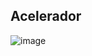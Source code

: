 ## Acelerador
![image](https://github.com/DiogoRodriguees/PROJETOS_COMPUTACAO_FISICA/assets/92277603/45846118-60fc-4088-9cfa-be29894689fb)
